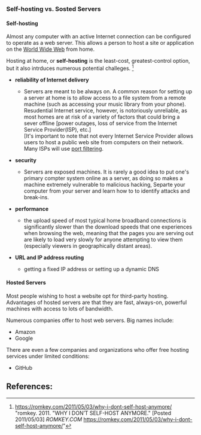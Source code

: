
### Self-hosting vs. Sosted Servers

#### Self-hosting 

Almost any computer with an active Internet connection can be configured to operate as a web server. This allows a person to host a site or application on the [World Wide Web](https://en.wikipedia.org/wiki/World_Wide_Web) from home.

Hosting at home, or **self-hosting** is the least-cost, greatest-control option, but it also intrduces numerous potential challeges. [^romkey]

* **reliability of Internet delivery**
    - Servers are meant to be always on.  A common reason for setting up a server at home is to allow access to a file system from a remote machine (such as accessing your music library from your phone). Resudential Internet service, however, is notoriously unreliable, as most homes are at risk of a variety of factors that could bring a sever offline [power outages, loss of service from the Internet Service Provider(ISP), etc.]<br/> [It's important to note that not every Internet Service Provider allows users to host a public web site from computers on their network. Many ISPs will use [port filtering]().

* **security**
    - Servers are exposed machines.  It is rarely a good idea to put one's primary compter system online as a server, as doing so makes a machine extremely vulnerable to malicious hacking, Separte your computer from your server and learn how to to identify attacks and break-ins.

* **performance**  
    - the upload speed of most typical home broadband connections is significantly slower than the download speeds that one experiences when browsing the web, meaning that the pages you are serving out are likely to load very slowly for anyone attempting to view them (especially viewers in geographically distant areas).


* **URL and IP address routing** 
    - getting a fixed IP address or setting up a dynamic DNS

<!-- here we need to elaboriate --> 


#### Hosted Servers

Most people wishing to host a website opt for third-party hosting.  Advantages of hosted servers are that they are fast, always-on, powerful machines with access to lots of bandwidth.

<!--here we should introduce the advantages and disadvantages of hosted servers. cost is a factor.  hosted servers typically have a variety of options, which users can select according to need.  more powerful servers cost more.  consider comparing the prices of different hosting plans.  also discuss how not all servers allow for /root access; some (like GitHub) are configured for you -- so that you are offered one particular stack as a result of your desired CMS platform-->


Numerous companies offer to host web servers. Big names include:

* Amazon
* Google

There are even a few companies and organizations who offer free hosting services under limited conditions:

* GitHub

<!-- add to the list of examples above and add hyperlinks to the example -->

## References:

[^wikipedia]: Wikipedia. "Server (computing)." Wikimedia Foundation, Inc. https://en.wikipedia.org/wiki/Server_(computing)
[^romkey]: https://romkey.com/2011/05/03/why-i-dont-self-host-anymore/ "romkey. 2011. "WHY I DON’T SELF-HOST ANYMORE." [Posted 2011/05/03] *ROMKEY.COM*  https://romkey.com/2011/05/03/why-i-dont-self-host-anymore/"
[^netgear]: http://documentation.netgear.com/wgt624v4/enu/202-10234-01/WGT624_RM-05-04.html
